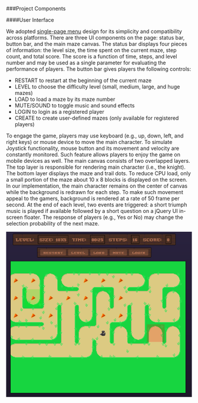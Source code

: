 ###Project Components

####User Interface

We adopted [single-page menu](http://en.wikipedia.org/wiki/Single-page_application) design for its simplicity and compatibility across platforms. There are three UI components on the page: status bar, button bar, and the main maze canvas. The status bar displays four pieces of information: the level size, the time spent on the current maze, step count, and total score. The score is a function of time, steps, and level number and may be used as a single parameter for evaluating the performance of players. The button bar gives players the following controls: 

- RESTART to restart at the beginning of the current maze
- LEVEL to choose the difficulty level (small, medium, large, and huge mazes)
- LOAD to load a maze by its maze number
- MUTE/SOUND to toggle music and sound effects
- LOGIN to login as a registered player
- CREATE to create user-defined mazes (only available for registered players)

To engage the game, players may use keyboard (e.g., up, down, left, and right keys) or mouse device to move the main character. To simulate Joystick functionality, mouse button and its movement and velocity are constantly monitored. Such feature allows players to enjoy the game on mobile devices as well. The main canvas consists of two overlapped layers. The top layer is responsible for rendering main character (i.e., the knight). The bottom layer displays the maze and trail dots. To reduce CPU load, only a small portion of the maze about 10 x 8 blocks is displayed on the screen. In our implementation, the main character remains on the center of canvas while the background is redrawn for each step. To make such movement appeal to the gamers, background is rendered at a rate of 50 frame per second. At the end of each level, two events are triggered: a short triumph music is played if available followed by a short question on a jQuery UI in-screen floater. The response of players (e.g., Yes or No) may change the selection probability of the next maze.

![main_menu](./img/the_game_menu.png)

